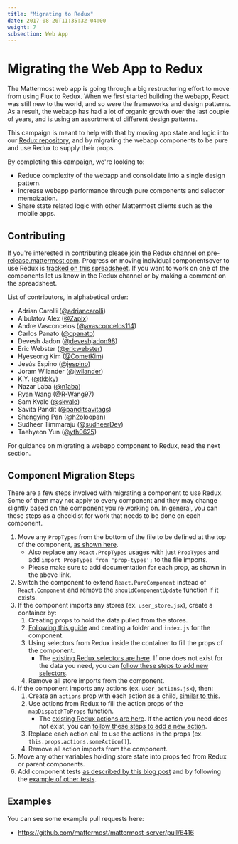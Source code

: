 ```yaml
---
title: "Migrating to Redux"
date: 2017-08-20T11:35:32-04:00
weight: 7 
subsection: Web App
---
```


# Migrating the Web App to Redux

The Mattermost web app is going through a big restructuring effort to move from using Flux to Redux. When we first started building the webapp, React was still new to the world, and so were the frameworks and design patterns. As a result, the webapp has had a lot of organic growth over the last couple of years, and is using an assortment of different design patterns.

This campaign is meant to help with that by moving app state and logic into our [Redux repository](https://github.com/mattermost/mattermost-redux), and by migrating the webapp components to be pure and use Redux to supply their props.

By completing this campaign, we're looking to:

- Reduce complexity of the webapp and consolidate into a single design pattern.
- Increase webapp performance through pure components and selector memoization.
- Share state related logic with other Mattermost clients such as the mobile apps.

## Contributing

If you're interested in contributing please join the [Redux channel on pre-release.mattermost.com](https://pre-release.mattermost.com/core/channels/redux). Progress on moving individual componentsover to use Redux is [tracked on this spreadsheet](https://docs.google.com/spreadsheets/d/1AlFS2F4H74JsONxIS_VNZBxrVJolZxFh7yN46RNCwyg/edit#gid=0). If you want to work on one of the components let us know in the Redux channel or by making a comment on the spreadsheet.

List of contributors, in alphabetical order:

- Adrian Carolli ([@adriancarolli](https://github.com/watadarkstar))
- Aibulatov Alex ([@Zapix](https://github.com/Zapix))
- Andre Vasconcelos ([@avasconcelos114](https://github.com/avasconcelos114))
- Carlos Panato ([@cpanato](https://github.com/cpanato))
- Devesh Jadon ([@deveshjadon98](https://github.com/deveshjadon98))
- Eric Webster ([@ericwebster](https://github.com/QuantumKing))
- Hyeseong Kim ([@CometKim](https://github.com/CometKim))
- Jesús Espino ([@jespino](https://github.com/jespino))
- Joram Wilander ([@jwilander](https://github.com/jwilander))
- K.Y. ([@tkbky](https://github.com/tkbky))
- Nazar Laba ([@n1aba](https://github.com/n1aba))
- Ryan Wang ([@R-Wang97](https://github.com/R-Wang97))
- Sam Kvale ([@skvale](https://github.com/skvale))
- Savita Pandit ([@panditsavitags](https://github.com/panditsavitags))
- Shengying Pan ([@h2oloopan](https://github.com/h2oloopan))
- Sudheer Timmaraju ([@sudheerDev](https://github.com/sudheerDev))
- Taehyeon Yun ([@yth0625](https://github.com/yth0625))

For guidance on migrating a webapp component to Redux, read the next section.

## Component Migration Steps

There are a few steps involved with migrating a component to use Redux. Some of them may not apply to every component and they may change slightly based on the component you're working on. In general, you can these steps as a checklist for work that needs to be done on each component.

1. Move any `PropTypes` from the bottom of the file to be defined at the top of the component, [as shown here](/contribute/webapp/build-component#designing-your-component).
    - Also replace any `React.PropTypes` usages with just `PropTypes` and add `import PropTypes fron 'prop-types';` to the file imports.
    - Please make sure to add documentation for each prop, as shown in the above link.
2. Switch the component to extend `React.PureComponent` instead of `React.Component` and remove the `shouldComponentUpdate` function if it exists.
3. If the component imports any stores (ex. `user_store.jsx`), create a container by:  
    1. Creating props to hold the data pulled from the stores.
    2. [Following this guide](/contribute/webapp/build-component#using-a-container) and creating a folder and `index.js` for the component.
    3. Using selectors from Redux inside the container to fill the props of the component.  
        - The [existing Redux selectors are here](https://github.com/mattermost/mattermost-redux/tree/master/src/selectors/entities). If one does not exist for the data you need, you can [follow these steps to add new selectors](/contribute/redux/selectors).
    4. Remove all store imports from the component.
4. If the component imports any actions (ex. `user_actions.jsx`), then:  
    1. Create an `actions` prop with each action as a child, [similar to this](/contribute/webapp/build-component#using-a-container).
    2. Use actions from Redux to fill the action props of the `mapDispatchToProps` function.  
        - The [existing Redux actions are here](https://github.com/mattermost/mattermost-redux/tree/master/src/actions). If the action you need does not exist, you can [follow these steps to add a new action](/contribute/redux/actions).
    3. Replace each action call to use the actions in the props (ex. `this.props.actions.someAction()`).
    4. Remove all action imports from the component.
5.  Move any other variables holding store state into props fed from Redux or parent components.
6.  Add component tests [as described by this blog post](https://grundleborg.github.io/posts/react-component-testing-in-mattermost/) and by following the [example of other tests](https://github.com/mattermost/mattermost-webapp/tree/master/tests/components).

## Examples

You can see some example pull requests here:

- https://github.com/mattermost/mattermost-server/pull/6416